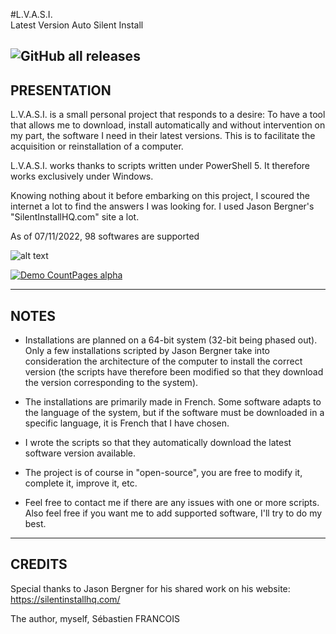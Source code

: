 #L.V.A.S.I.                                                   
Latest Version Auto Silent Install

![GitHub all releases](https://img.shields.io/github/downloads/sebastienFRA/LVASI/total?color=a)
------------------------------------------------------------		  
PRESENTATION 
------------------------------------------------------------

L.V.A.S.I. is a small personal project that responds to a desire:
To have a tool that allows me to download, install automatically and
without intervention on my part, the software I need in their latest
versions. This is to facilitate the acquisition or reinstallation of
a computer.

L.V.A.S.I. works thanks to scripts written under PowerShell 5. It
therefore works exclusively under Windows.

Knowing nothing about it before embarking on this project, I
scoured the internet a lot to find the answers I was looking for.
I used Jason Bergner's "SilentInstallHQ.com" site a lot.

As of 07/11/2022, 98 softwares are supported

![alt text](https://github.com/SebastienFRA/LVASI/blob/main/img/LVASI%201.5.png)

[![Demo CountPages alpha](https://github.com/SebastienFRA/LVASI/blob/main/img/Exemple%20LVASI%201.5.gif)](https://youtu.be/ux5MgNagxnU)

-------------------------
NOTES 
-------------------------

- Installations are planned on a 64-bit system (32-bit being phased out). Only a few
installations scripted by Jason Bergner take into consideration the architecture of
the computer to install the correct version (the scripts have therefore been modified
so that they download the version corresponding to the system).

- The installations are primarily made in French. Some software adapts to the language
of the system, but if the software must be downloaded in a specific language, it is
French that I have chosen.

- I wrote the scripts so that they automatically download the latest software version
available.

- The project is of course in "open-source", you are free to modify it, complete it,
improve it, etc.

- Feel free to contact me if there are any issues with one or more scripts. Also feel
free if you want me to add supported software, I'll try to do my best.

--------------------------------
CREDITS                      
--------------------------------

Special thanks to Jason Bergner for his shared work on his website:
https://silentinstallhq.com/

The author, myself, Sébastien FRANCOIS
